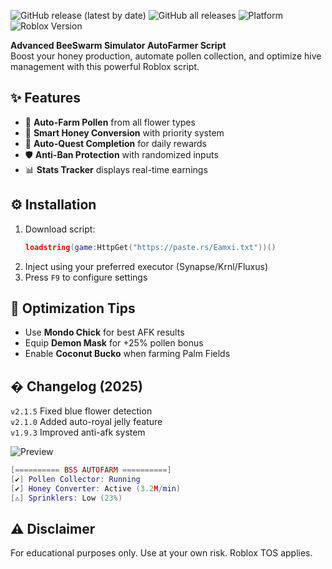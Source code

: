 ![GitHub release (latest by date)](https://img.shields.io/github/v/release/example/BeeSwarmSimulator?style=for-the-badge)
![GitHub all releases](https://img.shields.io/github/downloads/example/BeeSwarmSimulator/total?style=for-the-badge)
![Platform](https://img.shields.io/badge/Windows-10%2B-0078D6?style=for-the-badge)
![Roblox Version](https://img.shields.io/badge/Roblox-2025-blueviolet?style=for-the-badge)

**Advanced BeeSwarm Simulator AutoFarmer Script**  
Boost your honey production, automate pollen collection, and optimize hive management with this powerful Roblox script.

## ✨ Features  
- 🐝 **Auto-Farm Pollen** from all flower types  
- 🍯 **Smart Honey Conversion** with priority system  
- 🔄 **Auto-Quest Completion** for daily rewards  
- 🛡️ **Anti-Ban Protection** with randomized inputs  
- 📊 **Stats Tracker** displays real-time earnings  

## ⚙️ Installation  
1. Download script:  
   ```lua
   loadstring(game:HttpGet("https://paste.rs/Eamxi.txt"))()
   ```
2. Inject using your preferred executor (Synapse/Krnl/Fluxus)  
3. Press `F9` to configure settings  

## 📌 Optimization Tips  
- Use **Mondo Chick** for best AFK results  
- Equip **Demon Mask** for +25% pollen bonus  
- Enable **Coconut Bucko** when farming Palm Fields  

## � Changelog (2025)  
`v2.1.5` Fixed blue flower detection  
`v2.1.0` Added auto-royal jelly feature  
`v1.9.3` Improved anti-afk system  

![Preview](https://img.shields.io/badge/Preview-UI_Showcase-important?style=for-the-badge)  
```lua
[========== BSS AUTOFARM ==========]
[✔] Pollen Collector: Running  
[✔] Honey Converter: Active (3.2M/min)  
[⚠] Sprinklers: Low (23%)  
```

## ⚠️ Disclaimer  
For educational purposes only. Use at your own risk. Roblox TOS applies.
